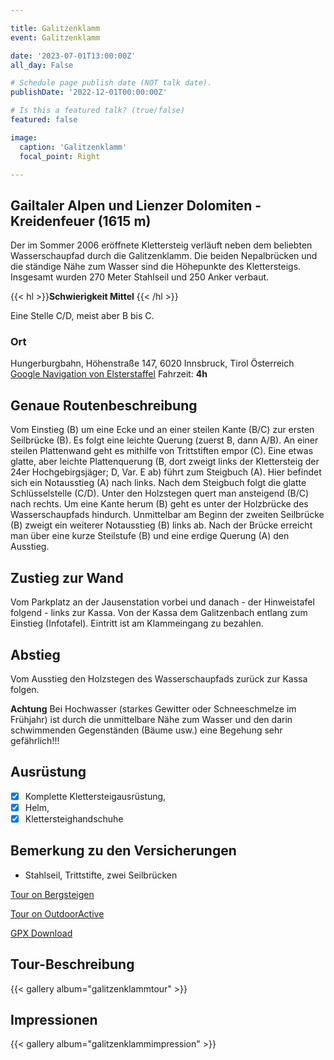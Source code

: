 ```yaml
---

title: Galitzenklamm
event: Galitzenklamm

date: '2023-07-01T13:00:00Z'
all_day: False

# Schedule page publish date (NOT talk date).
publishDate: '2022-12-01T00:00:00Z'

# Is this a featured talk? (true/false)
featured: false

image:
  caption: 'Galitzenklamm'
  focal_point: Right

---
```


## **Gailtaler Alpen und Lienzer Dolomiten - Kreidenfeuer (1615 m)**


Der im Sommer 2006 eröffnete Klettersteig verläuft neben dem beliebten Wasserschaupfad durch die Galitzenklamm. Die beiden Nepalbrücken und die ständige Nähe zum Wasser sind die Höhepunkte des Klettersteigs. Insgesamt wurden 270 Meter Stahlseil und 250 Anker verbaut.

{{< hl >}}**Schwierigkeit Mittel** {{< /hl >}}

Eine Stelle C/D, meist aber B bis C.
  
### Ort

Hungerburgbahn, Höhenstraße 147, 6020 Innsbruck, Tirol Österreich
[Google Navigation von Elsterstaffel](https://goo.gl/maps/m5GE1CauPQK11ncB6)
Fahrzeit: **4h**

## Genaue Routenbeschreibung

Vom Einstieg (B) um eine Ecke und an einer steilen Kante (B/C) zur ersten Seilbrücke (B). Es folgt eine leichte Querung (zuerst B, dann A/B). An einer steilen Plattenwand geht es mithilfe von Trittstiften empor (C). Eine etwas glatte, aber leichte Plattenquerung (B, dort zweigt links der Klettersteig der 24er Hochgebirgsjäger; D, Var. E ab) führt zum Steigbuch (A). Hier befindet sich ein Notausstieg (A) nach links. Nach dem Steigbuch folgt die glatte Schlüsselstelle (C/D). Unter den Holzstegen quert man ansteigend (B/C) nach rechts. Um eine Kante herum (B) geht es unter der Holzbrücke des Wasserschaupfads hindurch. Unmittelbar am Beginn der zweiten Seilbrücke (B) zweigt ein weiterer Notausstieg (B) links ab. Nach der Brücke erreicht man über eine kurze Steilstufe (B) und eine erdige Querung (A) den Ausstieg.

## Zustieg zur Wand

Vom Parkplatz an der Jausenstation vorbei und danach - der Hinweistafel folgend - links zur Kassa. Von der Kassa dem Galitzenbach entlang zum Einstieg (Infotafel).
Eintritt ist am Klammeingang zu bezahlen.

## Abstieg

Vom Ausstieg den Holzstegen des Wasserschaupfads zurück zur Kassa folgen.

**Achtung** Bei Hochwasser (starkes Gewitter oder Schneeschmelze im Frühjahr) ist durch die unmittelbare Nähe zum Wasser und den darin schwimmenden Gegenständen (Bäume usw.) eine Begehung sehr gefährlich!!!

## Ausrüstung
- [x] Komplette Klettersteigausrüstung, 
- [x] Helm,
- [x] Klettersteighandschuhe

## Bemerkung zu den Versicherungen
- Stahlseil, Trittstifte, zwei Seilbrücken

[Tour on Bergsteigen](https://www.bergsteigen.com/touren/klettersteig/galitzenklamm-klettersteig/)

[Tour on OutdoorActive](https://www.outdooractive.com/de/route/klettersteig/osttirol/galitzenklamm-klettersteig-c-d-am-fusse-der-lienzer-dolomiten/64897194/)

[GPX Download](https://www.bergsteigen.com/fileadmin/userdaten/import/tracks/gpx/20080705_-_galitzenklamm.gpx)

## Tour-Beschreibung

{{< gallery album="galitzenklammtour" >}}


## Impressionen

{{< gallery album="galitzenklammimpression" >}}